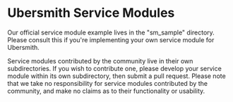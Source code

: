 Ubersmith Service Modules
=========================

Our official service module example lives in the "sm_sample" directory. Please consult this if you're implementing your own service module for Ubersmith.

Service modules contributed by the community live in their own subdirectories. If you wish to contribute one, please develop your service module within its own subdirectory, then submit a pull request. Please note that we take no responsibility for service modules contributed by the community, and make no claims as to their functionality or usability.
